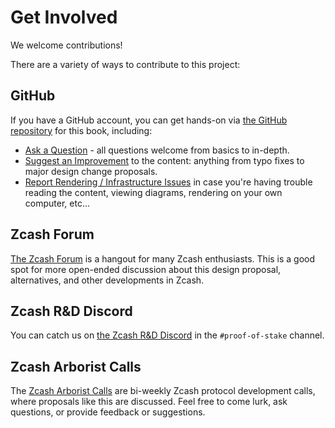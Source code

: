 # Get Involved

We welcome contributions!

There are a variety of ways to contribute to this project:

## GitHub

If you have a GitHub account, you can get hands-on via [the GitHub repository](https://github.com/Electric-Coin-Company/tfl-book) for this book, including:

- [Ask a Question](https://github.com/Electric-Coin-Company/tfl-book/issues/new?labels=question&projects=&template=question.yml) - all questions welcome from basics to in-depth.
- [Suggest an Improvement](https://github.com/Electric-Coin-Company/tfl-book/issues/new?labels=improvement&projects=&template=improvement.yml) to the content: anything from typo fixes to major design change proposals.
- [Report Rendering / Infrastructure Issues](https://github.com/Electric-Coin-Company/tfl-book/issues/new?labels=infrastructure&projects=&template=infrastructure.yml) in case you're having trouble reading the content, viewing diagrams, rendering on your own computer, etc…

## Zcash Forum

[The Zcash Forum](https://forum.zcashcommunity.com/) is a hangout for many Zcash enthusiasts. This is a good spot for more open-ended discussion about this design proposal, alternatives, and other developments in Zcash.

## Zcash R&D Discord

You can catch us on [the Zcash R&D Discord](https://discord.gg/kCZf9NdneF) in the `#proof-of-stake` channel.

## Zcash Arborist Calls

The [Zcash Arborist Calls](https://zfnd.org/arborist-calls/) are bi-weekly Zcash protocol development calls, where proposals like this are discussed. Feel free to come lurk, ask questions, or provide feedback or suggestions.
